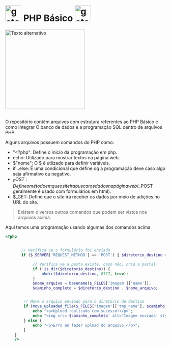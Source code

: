 # <img style="width: 50px;" src="https://github.com/user-attachments/assets/365a8660-072a-41e3-81a9-3fed73793ac3" alt="gato hacker" /> PHP Básico <img style="width: 50px;" src="https://github.com/user-attachments/assets/365a8660-072a-41e3-81a9-3fed73793ac3" alt="gato hacker" />


<img style="width: 250px;" src="https://github.com/user-attachments/assets/2e04ff98-0003-4c68-9f47-f0348e96f36e" alt="Texto alternativo" />

<br>
<br>

O repositório contém arquivos com estrutura referentes ao PHP Básico e como integrar O banco de dados e a programação SQL dentro de arquivos PHP.

Alguns arquivos possuem comandos do PHP como:
* "<?php": Define o inicio da programação em php.
* echo: Utilizado para mostrar textos na página web.
* $"nome": O $ é utlizado para definir variáveis.
* if...else: É uma condicional que define oq a programação deve caso algo seja afirmativo ou negativo.
* $_POST: Define o método em que o site ira buscar os dados na página web($_POST geralmente é usado com formulários em html).
* $_GET: Define que o site irá receber os dados por meio de adições no URL do site.
> Existem diversos outros comandos que podem ser vistos nos arquivos acima. 


Aqui temos uma programação usando algumas dos comandos acima
```PHP
<?php

 
       // Verifica se o formulário foi enviado 
       if ($_SERVER['REQUEST_METHOD'] == 'POST') { $diretorio_destino = 'uploads/';

            // Verifica se a pasta existe, caso não, cria a pastal 
            if (!is_dir($diretorio_destino)) { 
                mkdir($diretorio_destino, 0777, true);
            }
            $nome_arquivo = basename($_FILES['imagem']['name']); 
            $caminho_completo = $diretorio_destino . $nome_arquivo;


        // Move o arquivo enviado para o diretório de destino
        if (move_uploaded_file($_FILES['imagem']['tmp_name'], $caminho_completo)) {
            echo "<p>Upload realizado com sucesso!</p>";
            echo "<img src='$caminho_completo' alt='Imagem enviada' style='max-width: 300px;'>";
        } else {
            echo "<p>Erro ao fazer upload do arquivo.</p>";
        }
    }
    ?>

```
